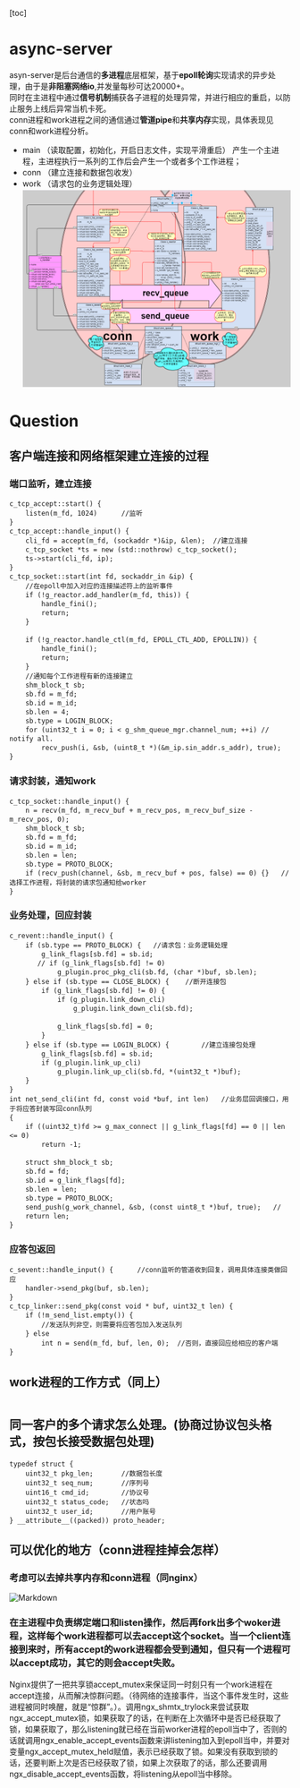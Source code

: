[toc]

# async-server
asyn-server是后台通信的**多进程**底层框架，基于**epoll轮询**实现请求的异步处理，由于是**非阻塞网络io**,并发量每秒可达20000+。   
同时在主进程中通过**信号机制**捕获各子进程的处理异常，并进行相应的重启，以防止服务上线后异常当机卡死。  
conn进程和work进程之间的通信通过**管道pipe**和**共享内存**实现，具体表现见conn和work进程分析。
- main   （读取配置，初始化，开启日志文件，实现平滑重启）
产生一个主进程，主进程执行一系列的工作后会产生一个或者多个工作进程；
- conn  （建立连接和数据包收发）
- work （请求包的业务逻辑处理）
![网络通信图](https://github.com/masterGGG/async_server/raw/master/async_server-IO.PNG)

# Question
## 客户端连接和网络框架建立连接的过程
### 端口监听，建立连接
```
c_tcp_accept::start() {
    listen(m_fd, 1024)      //监听  
}
c_tcp_accept::handle_input() {
    cli_fd = accept(m_fd, (sockaddr *)&ip, &len);  //建立连接
    c_tcp_socket *ts = new (std::nothrow) c_tcp_socket();
    ts->start(cli_fd, ip);
}
c_tcp_socket::start(int fd, sockaddr_in &ip) {  
    //在epoll中加入对应的连接描述符上的监听事件
    if (!g_reactor.add_handler(m_fd, this)) {
        handle_fini();
        return;
    }

    if (!g_reactor.handle_ctl(m_fd, EPOLL_CTL_ADD, EPOLLIN)) {
        handle_fini();
        return;
    }
    //通知每个工作进程有新的连接建立
    shm_block_t sb;
    sb.fd = m_fd;
    sb.id = m_id;
    sb.len = 4;
    sb.type = LOGIN_BLOCK;
    for (uint32_t i = 0; i < g_shm_queue_mgr.channel_num; ++i) // notify all.
        recv_push(i, &sb, (uint8_t *)(&m_ip.sin_addr.s_addr), true);
}
```
### 请求封装，通知work
```
c_tcp_socket::handle_input() {
    n = recv(m_fd, m_recv_buf + m_recv_pos, m_recv_buf_size - m_recv_pos, 0);
    shm_block_t sb;
    sb.fd = m_fd;
    sb.id = m_id;
    sb.len = len;
    sb.type = PROTO_BLOCK;
    if (recv_push(channel, &sb, m_recv_buf + pos, false) == 0) {}   //选择工作进程，将封装的请求包通知给worker
}
```
### 业务处理，回应封装
```
c_revent::handle_input() {
    if (sb.type == PROTO_BLOCK) {   //请求包：业务逻辑处理
        g_link_flags[sb.fd] = sb.id;
       // if (g_link_flags[sb.fd] != 0)
            g_plugin.proc_pkg_cli(sb.fd, (char *)buf, sb.len);
    } else if (sb.type == CLOSE_BLOCK) {    //断开连接包
        if (g_link_flags[sb.fd] != 0) {
            if (g_plugin.link_down_cli)
                g_plugin.link_down_cli(sb.fd);

            g_link_flags[sb.fd] = 0;
        }
    } else if (sb.type == LOGIN_BLOCK) {        //建立连接包处理
        g_link_flags[sb.fd] = sb.id;
        if (g_plugin.link_up_cli)
            g_plugin.link_up_cli(sb.fd, *(uint32_t *)buf);
    }
}
int net_send_cli(int fd, const void *buf, int len)   //业务层回调接口，用于将应答封装写回conn队列
{
    if ((uint32_t)fd >= g_max_connect || g_link_flags[fd] == 0 || len <= 0)
        return -1;

    struct shm_block_t sb;
    sb.fd = fd;
    sb.id = g_link_flags[fd];
    sb.len = len;
    sb.type = PROTO_BLOCK;
    send_push(g_work_channel, &sb, (const uint8_t *)buf, true);   //
    return len;
}

```
### 应答包返回
```
c_sevent::handle_input() {      //conn监听的管道收到回复，调用具体连接类做回应
    handler->send_pkg(buf, sb.len);
}
c_tcp_linker::send_pkg(const void * buf, uint32_t len) {
    if (!m_send_list.empty()) {
        //发送队列非空，则需要将应答包加入发送队列
    } else 
        int n = send(m_fd, buf, len, 0);  //否则，直接回应给相应的客户端
}
```
## work进程的工作方式（同上）
```
```
## 同一客户的多个请求怎么处理。(协商过协议包头格式，按包长接受数据包处理)
```
typedef struct {
    uint32_t pkg_len;       //数据包长度
    uint32_t seq_num;       //序列号
    uint16_t cmd_id;        //协议号
    uint32_t status_code;   //状态吗
    uint32_t user_id;       //用户账号
} __attribute__((packed)) proto_header;
```
## 可以优化的地方（conn进程挂掉会怎样）
### 考虑可以去掉共享内存和conn进程（同nginx）
![Markdown](http://i2.bvimg.com/683123/b0250618e3ae5541.png)
### 在主进程中负责绑定端口和listen操作，然后再fork出多个woker进程，这样每个work进程都可以去accept这个socket。当一个client连接到来时，所有accept的work进程都会受到通知，但只有一个进程可以accept成功，其它的则会accept失败。
Nginx提供了一把共享锁accept_mutex来保证同一时刻只有一个work进程在accept连接，从而解决惊群问题。（待网络的连接事件，当这个事件发生时，这些进程被同时唤醒，就是“惊群”。）。调用ngx_shmtx_trylock来尝试获取ngx_accept_mutex锁，如果获取了的话，在判断在上次循环中是否已经获取了锁，如果获取了，那么listening就已经在当前worker进程的epoll当中了，否则的话就调用ngx_enable_accept_events函数来讲listening加入到epoll当中，并要对变量ngx_accept_mutex_held赋值，表示已经获取了锁。如果没有获取到锁的话，还要判断上次是否已经获取了锁，如果上次获取了的话，那么还要调用ngx_disable_accept_events函数，将listening从epoll当中移除。
